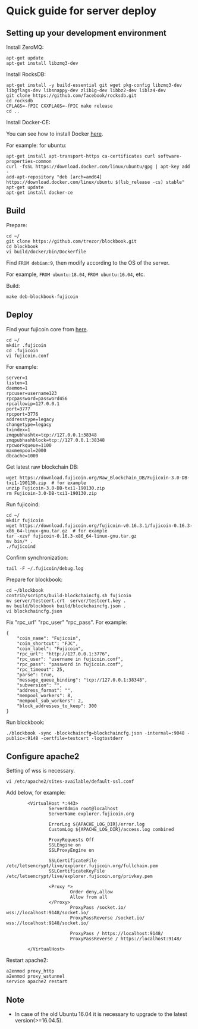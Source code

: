 # Quick guide for server deploy

## Setting up your development environment

Install ZeroMQ:
```
apt-get update
apt-get install libzmq3-dev
```
Install RocksDB:
```
apt-get install -y build-essential git wget pkg-config libzmq3-dev libgflags-dev libsnappy-dev zlib1g-dev libbz2-dev liblz4-dev
git clone https://github.com/facebook/rocksdb.git
cd rocksdb
CFLAGS=-fPIC CXXFLAGS=-fPIC make release
cd ..
```
Install Docker-CE:

You can see how to install Docker [here](https://docs.docker.com/install/linux/docker-ce/ubuntu/).

For example: for ubuntu:
```
apt-get install apt-transport-https ca-certificates curl software-properties-common
curl -fsSL https://download.docker.com/linux/ubuntu/gpg | apt-key add -
add-apt-repository "deb [arch=amd64] https://download.docker.com/linux/ubuntu $(lsb_release -cs) stable"
apt-get update
apt-get install docker-ce
```

## Build

Prepare:
```
cd ~/
git clone https://github.com/trezor/blockbook.git
cd blockbook
vi build/docker/bin/Dockerfile
```
Find `FROM debian:9`, then modify according to the OS of the server.

For example, `FROM ubuntu:18.04`, `FROM ubuntu:16.04`, etc.

Build:
```
make deb-blockbook-fujicoin
```

## Deploy

Find your fujicoin core from [here](https://download.fujicoin.org/).

```
cd ~/
mkdir .fujicoin
cd .fujicoin
vi fujicoin.conf
```
For example:
```
server=1
listen=1
daemon=1
rpcuser=username123
rpcpassword=password456
rpcallowip=127.0.0.1
port=3777
rpcport=3776
addresstype=legacy
changetype=legacy
txindex=1
zmqpubhashtx=tcp://127.0.0.1:38348
zmqpubhashblock=tcp://127.0.0.1:38348
rpcworkqueue=1100
maxmempool=2000
dbcache=1000
```
Get latest raw blockchain DB:
```
wget https://download.fujicoin.org/Raw_Blockchain_DB/Fujicoin-3.0-DB-txi1-190130.zip  # for example
unzip Fujicoin-3.0-DB-txi1-190130.zip
rm Fujicoin-3.0-DB-txi1-190130.zip
```
Run fujicoind:
```
cd ~/
mkdir fujicoin
wget https://download.fujicoin.org/fujicoin-v0.16.3.1/fujicoin-0.16.3-x86_64-linux-gnu.tar.gz  # for example
tar -xzvf fujicoin-0.16.3-x86_64-linux-gnu.tar.gz
mv bin/* .
./fujicoind
```
Confirm synchronization:
```
tail -F ~/.fujicoin/debug.log
```
Prepare for blockbook:
```
cd ~/blockbook
contrib/scripts/build-blockchaincfg.sh fujicoin
mv server/testcert.crt  server/testcert.key .
mv build/blockbook build/blockchaincfg.json .
vi blockchaincfg.json
```
Fix "rpc_url" "rpc_user" "rpc_pass". For example:
```
{
    "coin_name": "Fujicoin",
    "coin_shortcut": "FJC",
    "coin_label": "Fujicoin",
    "rpc_url": "http://127.0.0.1:3776",
    "rpc_user": "username in fujicoin.conf",
    "rpc_pass": "password in fujicoin.conf",
    "rpc_timeout": 25,
    "parse": true,
    "message_queue_binding": "tcp://127.0.0.1:38348",
    "subversion": "",
    "address_format": "",
    "mempool_workers": 8,
    "mempool_sub_workers": 2,
    "block_addresses_to_keep": 300
}
```
Run blockbook:
```
./blockbook -sync -blockchaincfg=blockchaincfg.json -internal=:9048 -public=:9148 -certfile=testcert -logtostderr
```

## Configure apache2

Setting of wss is necessary.

```
vi /etc/apache2/sites-available/default-ssl.conf
```
Add below, for example:
```
        <VirtualHost *:443>
                ServerAdmin root@localhost
                ServerName explorer.fujicoin.org

                ErrorLog ${APACHE_LOG_DIR}/error.log
                CustomLog ${APACHE_LOG_DIR}/access.log combined

                ProxyRequests Off
                SSLEngine on
                SSLProxyEngine on

                SSLCertificateFile    /etc/letsencrypt/live/explorer.fujicoin.org/fullchain.pem
                SSLCertificateKeyFile /etc/letsencrypt/live/explorer.fujicoin.org/privkey.pem

                <Proxy *>
                        Order deny,allow
                        Allow from all
                </Proxy>
                        ProxyPass /socket.io/ wss://localhost:9148/socket.io/
                        ProxyPassReverse /socket.io/ wss://localhost:9148/socket.io/

                        ProxyPass / https://localhost:9148/
                        ProxyPassReverse / https://localhost:9148/

        </VirtualHost>
```
Restart apache2:
```
a2enmod proxy_http
a2enmod proxy_wstunnel
service apache2 restart
```

## Note

- In case of the old Ubuntu 16.04 it is necessary to upgrade to the latest version(>=16.04.5).
